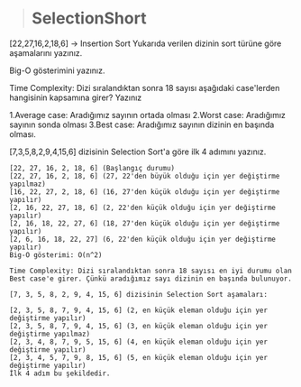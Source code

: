 ># SelectionShort  

 [22,27,16,2,18,6] -> Insertion Sort 
Yukarıda verilen dizinin sort türüne göre aşamalarını yazınız.


Big-O gösterimini yazınız.

Time Complexity: Dizi sıralandıktan sonra 18 sayısı aşağıdaki case'lerden hangisinin kapsamına girer? Yazınız

1.Average case: Aradığımız sayının ortada olması
2.Worst case: Aradığımız sayının sonda olması
3.Best case: Aradığımız sayının dizinin en başında olması.


[7,3,5,8,2,9,4,15,6] dizisinin Selection Sort'a göre ilk 4 adımını yazınız.
```
[22, 27, 16, 2, 18, 6] (Başlangıç durumu)
[22, 27, 16, 2, 18, 6] (27, 22'den büyük olduğu için yer değiştirme yapılmaz)
[16, 22, 27, 2, 18, 6] (16, 27'den küçük olduğu için yer değiştirme yapılır)
[2, 16, 22, 27, 18, 6] (2, 22'den küçük olduğu için yer değiştirme yapılır)
[2, 16, 18, 22, 27, 6] (18, 27'den küçük olduğu için yer değiştirme yapılır)
[2, 6, 16, 18, 22, 27] (6, 22'den küçük olduğu için yer değiştirme yapılır)
Big-O gösterimi: O(n^2)

Time Complexity: Dizi sıralandıktan sonra 18 sayısı en iyi durumu olan Best case'e girer. Çünkü aradığımız sayı dizinin en başında bulunuyor.

[7, 3, 5, 8, 2, 9, 4, 15, 6] dizisinin Selection Sort aşamaları:

[2, 3, 5, 8, 7, 9, 4, 15, 6] (2, en küçük eleman olduğu için yer değiştirme yapılır)
[2, 3, 5, 8, 7, 9, 4, 15, 6] (3, en küçük eleman olduğu için yer değiştirme yapılmaz)
[2, 3, 4, 8, 7, 9, 5, 15, 6] (4, en küçük eleman olduğu için yer değiştirme yapılır)
[2, 3, 4, 5, 7, 9, 8, 15, 6] (5, en küçük eleman olduğu için yer değiştirme yapılır)
İlk 4 adım bu şekildedir.
````
